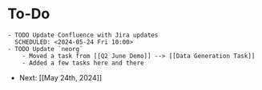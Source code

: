 # To-Do
	- TODO Update Confluence with Jira updates
	  SCHEDULED: <2024-05-24 Fri 10:00>
	- TODO Update `neorg`
		- Moved a task from [[Q2 June Demo]] --> [[Data Generation Task]]
		- Added a few tasks here and there
- Next: [[May 24th, 2024]]